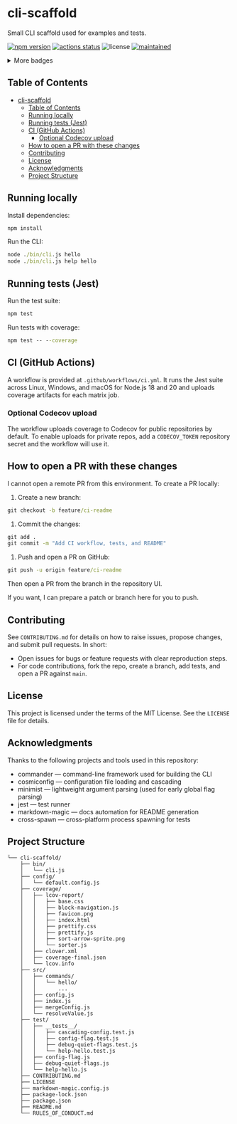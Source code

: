 # cli-scaffold

Small CLI scaffold used for examples and tests.

<!-- doc-gen BADGES style=for-the-badge collapse=true collapseLabel="More badges" collapseVisible=4 -->
[![npm version](https://img.shields.io/npm/v/cli-scaffold.svg?style=for-the-badge)](https://www.npmjs.com/package/cli-scaffold) [![actions status](https://img.shields.io/github/actions/workflow/status/ioncakephper/cli-scaffold/ci.yml?branch=main&style=for-the-badge)](https://github.com/ioncakephper/cli-scaffold/actions) ![license](https://img.shields.io/badge/license-MIT-blue.svg?style=for-the-badge) [![maintained](https://img.shields.io/github/commit-activity/y/ioncakephper/cli-scaffold?style=for-the-badge)](https://github.com/ioncakephper/cli-scaffold/graphs/commit-activity)

<details>
<summary>More badges</summary>

[![npm downloads](https://img.shields.io/npm/dw/cli-scaffold.svg?style=for-the-badge)](https://www.npmjs.com/package/cli-scaffold) ![version](https://img.shields.io/badge/version-1.0.0-blue.svg?style=for-the-badge) [![codecov](https://img.shields.io/codecov/c/github/ioncakephper/cli-scaffold?branch=main&style=for-the-badge)](https://codecov.io/gh/ioncakephper/cli-scaffold) [![release](https://img.shields.io/github/v/release/ioncakephper/cli-scaffold?style=for-the-badge)](https://github.com/ioncakephper/cli-scaffold/releases) [![stars](https://img.shields.io/github/stars/ioncakephper/cli-scaffold?style=for-the-badge)](https://github.com/ioncakephper/cli-scaffold/stargazers) [![forks](https://img.shields.io/github/forks/ioncakephper/cli-scaffold?style=for-the-badge)](https://github.com/ioncakephper/cli-scaffold/network/members) [![watchers](https://img.shields.io/github/watchers/ioncakephper/cli-scaffold?style=for-the-badge)](https://github.com/ioncakephper/cli-scaffold/watchers) [![last commit](https://img.shields.io/github/last-commit/ioncakephper/cli-scaffold?style=for-the-badge)](https://github.com/ioncakephper/cli-scaffold/commits) [![contributors](https://img.shields.io/github/contributors/ioncakephper/cli-scaffold?style=for-the-badge)](https://github.com/ioncakephper/cli-scaffold/graphs/contributors) [![issues](https://img.shields.io/github/issues/ioncakephper/cli-scaffold?style=for-the-badge)](https://github.com/ioncakephper/cli-scaffold/issues) [![pull requests](https://img.shields.io/github/issues-pr/ioncakephper/cli-scaffold?style=for-the-badge)](https://github.com/ioncakephper/cli-scaffold/pulls) [![repo size](https://img.shields.io/github/repo-size/ioncakephper/cli-scaffold?style=for-the-badge)](https://github.com/ioncakephper/cli-scaffold) [![top language](https://img.shields.io/github/languages/top/ioncakephper/cli-scaffold?style=for-the-badge)](https://github.com/ioncakephper/cli-scaffold) [![languages](https://img.shields.io/github/languages/count/ioncakephper/cli-scaffold?style=for-the-badge)](https://github.com/ioncakephper/cli-scaffold/search?l=)

</details>
<!-- end-doc-gen -->

## Table of Contents

<!-- doc-gen TOC -->
- [cli-scaffold](#cli-scaffold)
  - [Table of Contents](#table-of-contents)
  - [Running locally](#running-locally)
  - [Running tests (Jest)](#running-tests-jest)
  - [CI (GitHub Actions)](#ci-github-actions)
    - [Optional Codecov upload](#optional-codecov-upload)
  - [How to open a PR with these changes](#how-to-open-a-pr-with-these-changes)
  - [Contributing](#contributing)
  - [License](#license)
  - [Acknowledgments](#acknowledgments)
  - [Project Structure](#project-structure)
<!-- end-doc-gen -->

## Running locally

Install dependencies:

```cmd
npm install
```

Run the CLI:

```cmd
node ./bin/cli.js hello
node ./bin/cli.js help hello
```

## Running tests (Jest)

Run the test suite:

```cmd
npm test
```

Run tests with coverage:

```cmd
npm test -- --coverage
```

## CI (GitHub Actions)

A workflow is provided at `.github/workflows/ci.yml`. It runs the Jest suite across Linux, Windows, and macOS for Node.js 18 and 20 and uploads coverage artifacts for each matrix job.

### Optional Codecov upload

The workflow uploads coverage to Codecov for public repositories by default. To enable uploads for private repos, add a `CODECOV_TOKEN` repository secret and the workflow will use it.

## How to open a PR with these changes

I cannot open a remote PR from this environment. To create a PR locally:

1. Create a new branch:

```cmd
git checkout -b feature/ci-readme
```

1. Commit the changes:

```cmd
git add .
git commit -m "Add CI workflow, tests, and README"
```

1. Push and open a PR on GitHub:

```cmd
git push -u origin feature/ci-readme
```

Then open a PR from the branch in the repository UI.

If you want, I can prepare a patch or branch here for you to push.


## Contributing

See `CONTRIBUTING.md` for details on how to raise issues, propose changes, and submit pull requests. In short:

- Open issues for bugs or feature requests with clear reproduction steps.
- For code contributions, fork the repo, create a branch, add tests, and open a PR against `main`.


## License

This project is licensed under the terms of the MIT License. See the `LICENSE` file for details.


## Acknowledgments

Thanks to the following projects and tools used in this repository:

- commander — command-line framework used for building the CLI
- cosmiconfig — configuration file loading and cascading
- minimist — lightweight argument parsing (used for early global flag parsing)
- jest — test runner
- markdown-magic — docs automation for README generation
- cross-spawn — cross-platform process spawning for tests


## Project Structure

<!-- doc-gen fileTree -->
```
└── cli-scaffold/
    ├── bin/
    │   └── cli.js
    ├── config/
    │   └── default.config.js
    ├── coverage/
    │   ├── lcov-report/
    │   │   ├── base.css
    │   │   ├── block-navigation.js
    │   │   ├── favicon.png
    │   │   ├── index.html
    │   │   ├── prettify.css
    │   │   ├── prettify.js
    │   │   ├── sort-arrow-sprite.png
    │   │   └── sorter.js
    │   ├── clover.xml
    │   ├── coverage-final.json
    │   └── lcov.info
    ├── src/
    │   ├── commands/
    │   │   └── hello/
    │   │       ...
    │   ├── config.js
    │   ├── index.js
    │   ├── mergeConfig.js
    │   └── resolveValue.js
    ├── test/
    │   ├── __tests__/
    │   │   ├── cascading-config.test.js
    │   │   ├── config-flag.test.js
    │   │   ├── debug-quiet-flags.test.js
    │   │   └── help-hello.test.js
    │   ├── config-flag.js
    │   ├── debug-quiet-flags.js
    │   └── help-hello.js
    ├── CONTRIBUTING.md
    ├── LICENSE
    ├── markdown-magic.config.js
    ├── package-lock.json
    ├── package.json
    ├── README.md
    └── RULES_OF_CONDUCT.md
```
<!-- end-doc-gen -->
